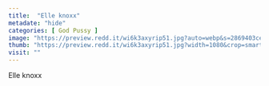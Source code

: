```yaml
---
title:  "Elle knoxx"
metadate: "hide"
categories: [ God Pussy ]
image: "https://preview.redd.it/wi6k3axyrip51.jpg?auto=webp&s=2869403ceb7ddf05621fc228c281e0b1bda0a83e"
thumb: "https://preview.redd.it/wi6k3axyrip51.jpg?width=1080&crop=smart&auto=webp&s=f50e556551b6f32cbc12122d1eb872f1edabc44e"
visit: ""
---
```

Elle knoxx
